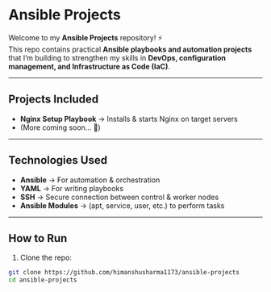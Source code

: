 # Ansible Projects

Welcome to my **Ansible Projects** repository! ⚡  
This repo contains practical **Ansible playbooks and automation projects** that I’m building to strengthen my skills in **DevOps, configuration management, and Infrastructure as Code (IaC)**.  

---

## Projects Included

- **Nginx Setup Playbook** → Installs & starts Nginx on target servers  
- (More coming soon… 🚀)  

---

## Technologies Used

- **Ansible** → For automation & orchestration  
- **YAML** → For writing playbooks  
- **SSH** → Secure connection between control & worker nodes  
- **Ansible Modules** → (apt, service, user, etc.) to perform tasks  

---

## How to Run

1. Clone the repo:
```bash
git clone https://github.com/himanshusharma1173/ansible-projects
cd ansible-projects
